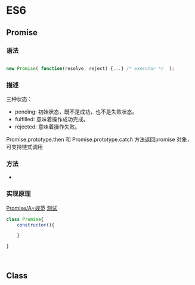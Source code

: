 # ES6

## Promise

### 语法
```js

new Promise( function(resolve, reject) {...} /* executor */  );

```
### 描述

三种状态：
- pending: 初始状态，既不是成功，也不是失败状态。
- fulfilled: 意味着操作成功完成。
- rejected: 意味着操作失败。

Promise.prototype.then 和  Promise.prototype.catch 方法返回promise 对象，可支持链式调用

### 方法
- 


### 实现原理

[Promise/A+规范](https://promisesaplus.com/)
[测试](https://github.com/promises-aplus/promises-tests)

```js
class Promise{
    constructor(){

    }

}




```


## Class